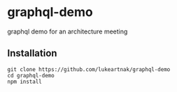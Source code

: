 # graphql-demo
graphql demo for an architecture meeting

## Installation
```
git clone https://github.com/lukeartnak/graphql-demo
cd graphql-demo
npm install
```
